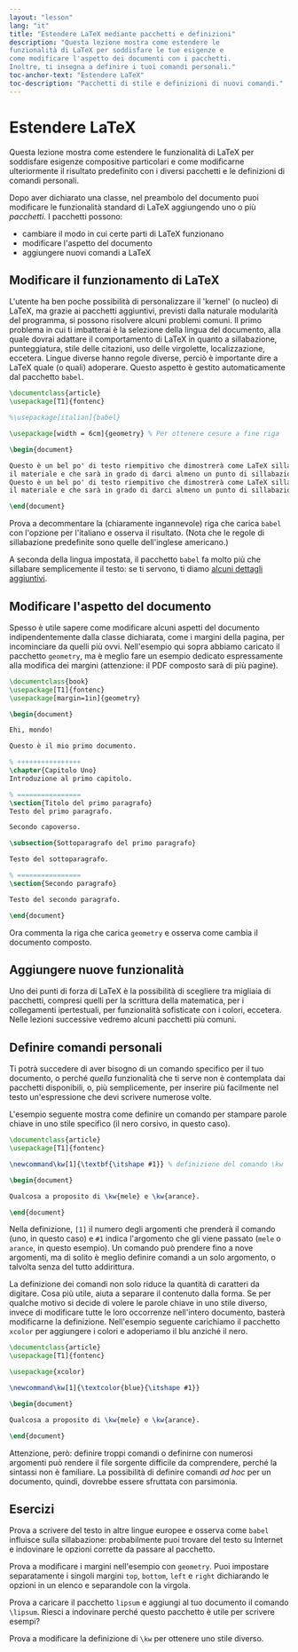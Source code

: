 ```yaml
---
layout: "lesson"
lang: "it"
title: "Estendere LaTeX mediante pacchetti e definizioni"
description: "Questa lezione mostra come estendere le 
funzionalità di LaTeX per soddisfare le tue esigenze e 
come modificare l'aspetto dei documenti con i pacchetti. 
Inoltre, ti insegna a definire i tuoi comandi personali."
toc-anchor-text: "Estendere LaTeX"
toc-description: "Pacchetti di stile e definizioni di nuovi comandi."
---
```


# Estendere LaTeX

<span
  class="summary">Questa lezione mostra come estendere le funzionalità di LaTeX per soddisfare esigenze compositive particolari e come modificarne ulteriormente il risultato predefinito con i diversi pacchetti e le definizioni di comandi personali.</span>

Dopo aver dichiarato una classe, nel preambolo del documento 
puoi modificare le funzionalità standard di LaTeX aggiungendo 
uno o più *pacchetti*. I pacchetti possono:

- cambiare il modo in cui certe parti di LaTeX funzionano
- modificare l'aspetto del documento
- aggiungere nuovi comandi a LaTeX

## Modificare il funzionamento di LaTeX

L'utente ha ben poche possibilità di personalizzare 
il 'kernel' (o nucleo) di LaTeX, ma grazie ai pacchetti
aggiuntivi, previsti dalla naturale modularità del 
programma, si possono risolvere alcuni problemi comuni.
Il primo problema in cui ti imbatterai è la selezione 
della lingua del documento, alla quale dovrai adattare 
il comportamento di LaTeX in quanto a sillabazione, 
punteggiatura, stile delle citazioni, uso delle virgolette, 
localizzazione, eccetera.
Lingue diverse hanno regole diverse, perciò è importante dire 
a LaTeX quale (o quali) adoperare. 
Questo aspetto è gestito automaticamente dal pacchetto `babel`.

```latex
\documentclass{article}
\usepackage[T1]{fontenc}

%\usepackage[italian]{babel}

\usepackage[width = 6cm]{geometry} % Per ottenere cesure a fine riga

\begin{document}

Questo è un bel po' di testo riempitivo che dimostrerà come LaTeX sillaba 
il materiale e che sarà in grado di darci almeno un punto di sillabazione.
Questo è un bel po' di testo riempitivo che dimostrerà come LaTeX sillaba 
il materiale e che sarà in grado di darci almeno un punto di sillabazione.

\end{document}
```

Prova a decommentare la (chiaramente ingannevole) 
riga che carica `babel` con l'opzione per l'italiano 
e osserva il risultato. 
(Nota che le regole di sillabazione predefinite sono quelle 
dell'inglese americano.)

A seconda della lingua impostata, il pacchetto `babel` 
fa molto più che sillabare semplicemente
il testo: se ti servono, ti diamo 
[alcuni dettagli aggiuntivi](more-06).

## Modificare l'aspetto del documento

Spesso è utile sapere come modificare alcuni aspetti 
del documento indipendentemente dalla classe dichiarata,
come i margini della pagina, per incominciare da quelli
più ovvi.
Nell'esempio qui sopra abbiamo caricato il pacchetto 
`geometry`, ma è meglio fare un esempio dedicato 
espressamente alla modifica dei margini (attenzione:
il PDF composto sarà di più pagine).

```latex
\documentclass{book}
\usepackage[T1]{fontenc}
\usepackage[margin=1in]{geometry}

\begin{document}

Ehi, mondo!

Questo è il mio primo documento.

% ++++++++++++++++
\chapter{Capitolo Uno}
Introduzione al primo capitolo.

% ================
\section{Titolo del primo paragrafo}
Testo del primo paragrafo.

Secondo capoverso.

\subsection{Sottoparagrafo del primo paragrafo}

Testo del sottoparagrafo.

% ================
\section{Secondo paragrafo}

Testo del secondo paragrafo.

\end{document}
```

Ora commenta la riga che carica `geometry` e osserva 
come cambia il documento composto.

## Aggiungere nuove funzionalità

Uno dei punti di forza di LaTeX è la possibilità di scegliere tra migliaia di 
pacchetti, compresi quelli per la scrittura della matematica, per i collegamenti 
ipertestuali, per funzionalità sofisticate con i colori, eccetera. 
Nelle lezioni successive vedremo alcuni pacchetti più comuni.

## Definire comandi personali

Ti potrà succedere di aver bisogno di un comando specifico per il
tuo documento, o perché _quella_ funzionalità che ti serve non è
contemplata dai pacchetti disponibili, o, più semplicemente,
per inserire più facilmente nel testo un'espressione 
che devi scrivere numerose volte.

L'esempio seguente mostra come definire un comando per stampare 
parole chiave in uno stile specifico (il nero corsivo, in questo
caso).

```latex
\documentclass{article}
\usepackage[T1]{fontenc}

\newcommand\kw[1]{\textbf{\itshape #1}} % definizione del comando \kw

\begin{document}

Qualcosa a proposito di \kw{mele} e \kw{arance}.

\end{document}
```

Nella definizione, `[1]` il numero degli argomenti che
prenderà il comando (uno, in questo caso) e `#1` indica 
l'argomento che gli viene passato
(`mele` o `arance`, in questo esempio). 
Un comando può prendere fino a nove argomenti, ma di solito
è meglio definire comandi a un solo argomento, o talvolta
senza del tutto addirittura.


La definizione dei comandi non solo riduce la quantità di
caratteri da digitare. Cosa più utile, aiuta a separare 
il contenuto dalla forma. Se per qualche motivo si decide 
di volere le parole chiave in uno stile diverso, invece di 
modificare tutte le loro occorrenze nell'intero documento, 
basterà modificarne la definizione. 
Nell'esempio seguente carichiamo il pacchetto `xcolor` per 
aggiungere i colori e adoperiamo il blu anziché il nero.

```latex
\documentclass{article}
\usepackage[T1]{fontenc}

\usepackage{xcolor}

\newcommand\kw[1]{\textcolor{blue}{\itshape #1}}

\begin{document}

Qualcosa a proposito di \kw{mele} e \kw{arance}.

\end{document}
```
Attenzione, però: definire troppi comandi o definirne con 
numerosi argomenti può rendere il file sorgente difficile
da comprendere, perché la sintassi non è familiare.
La possibilità di definire comandi _ad hoc_ per un documento,
quindi, dovrebbe essere sfruttata con parsimonia.

## Esercizi

Prova a scrivere del testo in altre lingue europee e osserva come `babel`
influisce sulla sillabazione: probabilmente puoi trovare del testo su Internet 
e indovinare le opzioni corrette da passare al pacchetto.

Prova a modificare i margini nell'esempio con `geometry`. Puoi impostare
separatamente i singoli margini `top`, `bottom`, `left` e `right` 
dichiarando le opzioni in un elenco e separandole con la virgola.

Prova a caricare il pacchetto `lipsum` e aggiungi al tuo documento 
il comando `\lipsum`. 
Riesci a indovinare perché questo pacchetto è utile per scrivere
esempi?

Prova a modificare la definizione di `\kw` per ottenere uno stile diverso.
